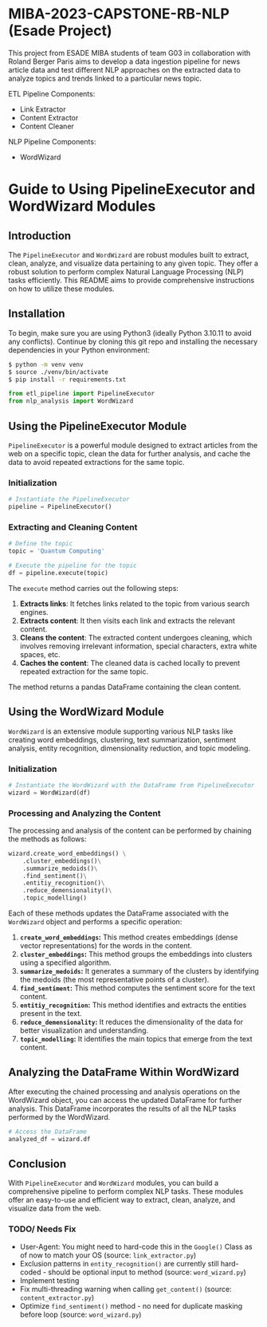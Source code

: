 # MIBA-2023-CAPSTONE-RB-NLP (Esade Project)
This project from ESADE MIBA students of team G03 in collaboration with Roland Berger Paris aims to develop a data ingestion pipeline for news article data and test different NLP approaches on the extracted data to analyze topics and trends linked to a particular news topic.

ETL Pipeline Components:
- Link Extractor
- Content Extractor
- Content Cleaner

NLP Pipeline Components:
- WordWizard

# Guide to Using PipelineExecutor and WordWizard Modules

## Introduction

The `PipelineExecutor` and `WordWizard` are robust modules built to extract, clean, analyze, and visualize data pertaining to any given topic. They offer a robust solution to perform complex Natural Language Processing (NLP) tasks efficiently. This README aims to provide comprehensive instructions on how to utilize these modules.

## Installation

To begin, make sure you are using Python3 (ideally Python 3.10.11 to avoid any conflicts). Continue by cloning this git repo and installing the necessary dependencies in your Python environment:

```bash
$ python -m venv venv
$ source ./venv/bin/activate
$ pip install -r requirements.txt
```

```python
from etl_pipeline import PipelineExecutor
from nlp_analysis import WordWizard
```

## Using the PipelineExecutor Module

`PipelineExecutor` is a powerful module designed to extract articles from the web on a specific topic, clean the data for further analysis, and cache the data to avoid repeated extractions for the same topic.

### Initialization

```python
# Instantiate the PipelineExecutor
pipeline = PipelineExecutor()
```

### Extracting and Cleaning Content

```python
# Define the topic
topic = 'Quantum Computing'

# Execute the pipeline for the topic
df = pipeline.execute(topic)
```

The `execute` method carries out the following steps:

1. **Extracts links**: It fetches links related to the topic from various search engines.
2. **Extracts content**: It then visits each link and extracts the relevant content.
3. **Cleans the content**: The extracted content undergoes cleaning, which involves removing irrelevant information, special characters, extra white spaces, etc.
4. **Caches the content**: The cleaned data is cached locally to prevent repeated extraction for the same topic.

The method returns a pandas DataFrame containing the clean content.

## Using the WordWizard Module

`WordWizard` is an extensive module supporting various NLP tasks like creating word embeddings, clustering, text summarization, sentiment analysis, entity recognition, dimensionality reduction, and topic modeling.

### Initialization

```python
# Instantiate the WordWizard with the DataFrame from PipelineExecutor
wizard = WordWizard(df)
```

### Processing and Analyzing the Content

The processing and analysis of the content can be performed by chaining the methods as follows:

```python
wizard.create_word_embeddings() \
    .cluster_embeddings()\
    .summarize_medoids()\
    .find_sentiment()\
    .entitiy_recognition()\
    .reduce_demensionality()\
    .topic_modelling()
```

Each of these methods updates the DataFrame associated with the `WordWizard` object and performs a specific operation:

1. **`create_word_embeddings`:** This method creates embeddings (dense vector representations) for the words in the content.
2. **`cluster_embeddings`:** This method groups the embeddings into clusters using a specified algorithm.
3. **`summarize_medoids`:** It generates a summary of the clusters by identifying the medoids (the most representative points of a cluster).
4. **`find_sentiment`:** This method computes the sentiment score for the text content.
5. **`entitiy_recognition`:** This method identifies and extracts the entities present in the text.
6. **`reduce_demensionality`:** It reduces the dimensionality of the data for better visualization and understanding.
7. **`topic_modelling`:** It identifies the main topics that emerge from the text content.

## Analyzing the DataFrame Within WordWizard

After executing the chained processing and analysis operations on the WordWizard object, you can access the updated DataFrame for further analysis. This DataFrame incorporates the results of all the NLP tasks performed by the WordWizard.

```python
# Access the DataFrame
analyzed_df = wizard.df
```

## Conclusion

With `PipelineExecutor` and `WordWizard` modules, you can build a comprehensive pipeline to perform complex NLP tasks. These modules offer an easy-to-use and efficient way to extract, clean, analyze, and visualize data from the web.


### TODO/ Needs Fix
- User-Agent: You might need to hard-code this in the `Google()` Class as of now to match your OS (source: `link_extractor.py`)
- Exclusion patterns in  `entity_recognition()` are currently still hard-coded - should be optional input to method (source: `word_wizard.py`)
- Implement testing
- Fix multi-threading warning when calling `get_content()` (source: `content_extractor.py`)
- Optimize `find_sentiment()` method - no need for duplicate masking before loop (source: `word_wizard.py`)
